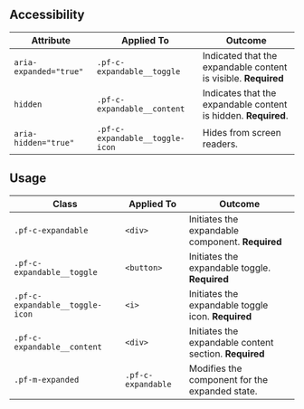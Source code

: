 ## Accessibility

| Attribute | Applied To | Outcome |
| -- | -- | -- |
| `aria-expanded="true"` | `.pf-c-expandable__toggle` | Indicated that the expandable content is visible. **Required** |
| `hidden` | `.pf-c-expandable__content` | Indicates that the expandable content is hidden. **Required**. |
| `aria-hidden="true"` | `.pf-c-expandable__toggle-icon` | Hides from screen readers. |

## Usage

| Class | Applied To | Outcome |
| -- | -- | -- |
| `.pf-c-expandable` | `<div>` | Initiates the expandable component. **Required** |
| `.pf-c-expandable__toggle` | `<button>` | Initiates the expandable toggle. **Required** |
| `.pf-c-expandable__toggle-icon` | `<i>` | Initiates the expandable toggle icon. **Required** |
| `.pf-c-expandable__content` | `<div>` | Initiates the expandable content section. **Required** |
| `.pf-m-expanded` | `.pf-c-expandable` | Modifies the component for the expanded state. |
